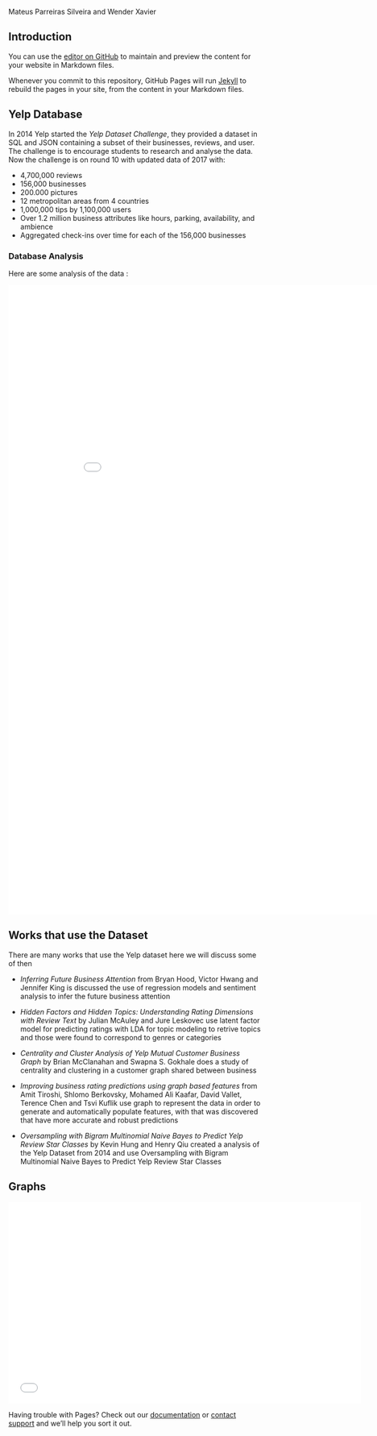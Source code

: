 Mateus Parreiras Silveira and Wender Xavier

## Introduction

You can use the [editor on GitHub](https://github.com/wenderxavier/Yelp-Dataset-Challenge-2017/edit/master/README.md) to maintain and preview the content for your website in Markdown files.

Whenever you commit to this repository, GitHub Pages will run [Jekyll](https://jekyllrb.com/) to rebuild the pages in your site, from the content in your Markdown files.

## Yelp Database

In 2014 Yelp started the _Yelp Dataset Challenge_, they provided a dataset in SQL and JSON containing a subset of their businesses, reviews, and user. The challenge is to encourage students to research and analyse the data. Now the challenge is on round 10 with updated data of 2017 with:
- 4,700,000 reviews
- 156,000 businesses
- 200.000 pictures
- 12 metropolitan areas from 4 countries
- 1,000,000 tips by 1,100,000 users
- Over 1.2 million business attributes like hours, parking, availability, and ambience
- Aggregated check-ins over time for each of the 156,000 businesses

### Database Analysis
Here are some analysis of the data :

<iframe width="900" height="1250" frameborder="0" scrolling="no" src="//plot.ly/~wenderxavier/1.embed"></iframe>

## Works that use the Dataset
There are many works that use the Yelp dataset here we will discuss some of then

- _Inferring Future Business Attention_ from Bryan Hood, Victor Hwang and Jennifer King is discussed the use of regression models and sentiment analysis to infer the future business attention

- _Hidden Factors and Hidden Topics: Understanding Rating Dimensions with Review Text_ by Julian McAuley and Jure Leskovec use latent factor model for predicting ratings with LDA for topic modeling to retrive topics and those were found to correspond to genres or categories

- _Centrality and Cluster Analysis of Yelp Mutual Customer Business Graph_ by Brian McClanahan and Swapna S. Gokhale does a study of centrality and clustering in a customer graph shared between business

- _Improving business rating predictions using graph based features_ from Amit Tiroshi, Shlomo Berkovsky, Mohamed Ali Kaafar, David Vallet, Terence Chen and Tsvi Kuflik use graph to represent the data in order to generate and automatically populate features, with that was discovered that have more accurate and robust predictions

- _Oversampling with Bigram Multinomial Naive Bayes to Predict Yelp Review Star Classes_ by Kevin Hung and Henry Qiu created a analysis of the Yelp Dataset from 2014 and use Oversampling with Bigram Multinomial Naive Bayes to Predict Yelp Review Star Classes


## Graphs

<iframe width="700" height="400" frameborder="0" scrolling="no" src="//plot.ly/~wenderxavier/58.embed"></iframe>

Having trouble with Pages? Check out our [documentation](https://help.github.com/categories/github-pages-basics/) or [contact support](https://github.com/contact) and we’ll help you sort it out.
